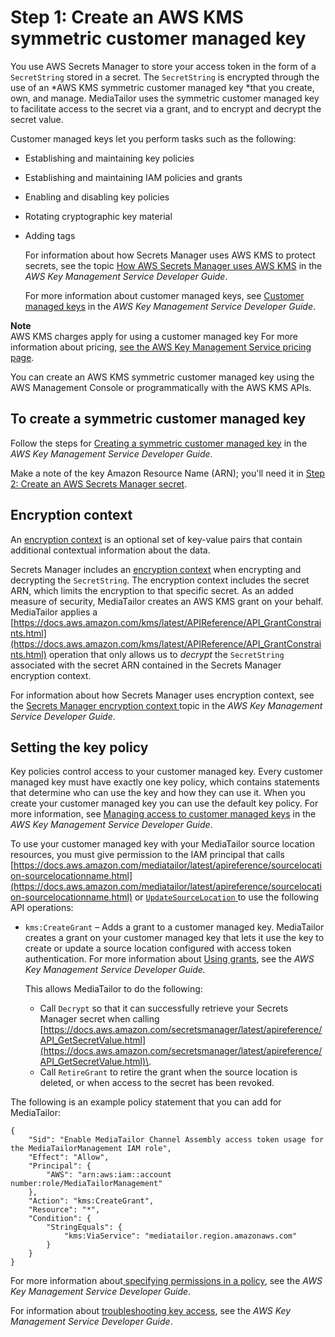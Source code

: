 # Step 1: Create an AWS KMS symmetric customer managed key<a name="channel-assembly-access-configuration-access-token-how-to-create-kms"></a>

You use AWS Secrets Manager to store your access token in the form of a `SecretString` stored in a secret\. The `SecretString` is encrypted through the use of an *AWS KMS symmetric customer managed key *that you create, own, and manage\. MediaTailor uses the symmetric customer managed key to facilitate access to the secret via a grant, and to encrypt and decrypt the secret value\. 

Customer managed keys let you perform tasks such as the following:
+ Establishing and maintaining key policies
+ Establishing and maintaining IAM policies and grants
+ Enabling and disabling key policies
+ Rotating cryptographic key material
+ Adding tags

  For information about how Secrets Manager uses AWS KMS to protect secrets, see the topic [How AWS Secrets Manager uses AWS KMS](https://docs.aws.amazon.com/kms/latest/developerguide/services-secrets-manager.html) in the *AWS Key Management Service Developer Guide*\.

  For more information about customer managed keys, see [Customer managed keys](https://docs.aws.amazon.com/kms/latest/developerguide/concepts.html#customer-cmk) in the *AWS Key Management Service Developer Guide*\.

**Note**  
AWS KMS charges apply for using a customer managed key For more information about pricing, [see the AWS Key Management Service pricing page](https://docs.aws.amazon.com/kms/latest/developerguide/concepts.html#encrypt_context)\.

You can create an AWS KMS symmetric customer managed key using the AWS Management Console or programmatically with the AWS KMS APIs\.

## To create a symmetric customer managed key<a name="channel-assembly-access-configuration-access-token-create-symmetric-key"></a>

Follow the steps for [Creating a symmetric customer managed key](https://docs.aws.amazon.com/kms/latest/developerguide/create-keys.html#create-symmetric-cmk) in the *AWS Key Management Service Developer Guide\.*

Make a note of the key Amazon Resource Name \(ARN\); you'll need it in [Step 2: Create an AWS Secrets Manager secret](channel-assembly-access-configuration-access-token-how-to-create-secret.md)\.

## Encryption context<a name="channel-assembly-access-configuration-access-token-encryption-context"></a>

An [encryption context](https://docs.aws.amazon.com/kms/latest/developerguide/concepts.html#encrypt_context) is an optional set of key\-value pairs that contain additional contextual information about the data\.

Secrets Manager includes an [encryption context](https://docs.aws.amazon.com/kms/latest/developerguide/services-secrets-manager.html#asm-encryption-context) when encrypting and decrypting the `SecretString`\. The encryption context includes the secret ARN, which limits the encryption to that specific secret\. As an added measure of security, MediaTailor creates an AWS KMS grant on your behalf\. MediaTailor applies a [https://docs.aws.amazon.com/kms/latest/APIReference/API_GrantConstraints.html](https://docs.aws.amazon.com/kms/latest/APIReference/API_GrantConstraints.html) operation that only allows us to *decrypt* the `SecretString` associated with the secret ARN contained in the Secrets Manager encryption context\.

For information about how Secrets Manager uses encryption context, see the [Secrets Manager encryption context ](https://docs.aws.amazon.com/kms/latest/developerguide/services-secrets-manager.html#asm-encryption-context)topic in the *AWS Key Management Service Developer Guide*\. 

## Setting the key policy<a name="channel-assembly-access-configuration-access-token-key-policy"></a>

Key policies control access to your customer managed key\. Every customer managed key must have exactly one key policy, which contains statements that determine who can use the key and how they can use it\. When you create your customer managed key you can use the default key policy\. For more information, see [Managing access to customer managed keys](https://docs.aws.amazon.com/kms/latest/developerguide/control-access-overview.html#managing-access) in the *AWS Key Management Service Developer Guide*\.

To use your customer managed key with your MediaTailor source location resources, you must give permission to the IAM principal that calls [https://docs.aws.amazon.com/mediatailor/latest/apireference/sourcelocation-sourcelocationname.html](https://docs.aws.amazon.com/mediatailor/latest/apireference/sourcelocation-sourcelocationname.html) or [`UpdateSourceLocation` ](https://docs.aws.amazon.com/mediatailor/latest/apireference/sourcelocation-sourcelocationname.html)to use the following API operations:
+ `kms:CreateGrant` – Adds a grant to a customer managed key\. MediaTailor creates a grant on your customer managed key that lets it use the key to create or update a source location configured with access token authentication\. For more information about [Using grants](https://docs.aws.amazon.com/kms/latest/developerguide/grants.html), see the *AWS Key Management Service Developer Guide\.*

  This allows MediaTailor to do the following:
  + Call `Decrypt` so that it can successfully retrieve your Secrets Manager secret when calling [https://docs.aws.amazon.com/secretsmanager/latest/apireference/API_GetSecretValue.html](https://docs.aws.amazon.com/secretsmanager/latest/apireference/API_GetSecretValue.html)\.
  + Call `RetireGrant` to retire the grant when the source location is deleted, or when access to the secret has been revoked\.

The following is an example policy statement that you can add for MediaTailor:

```
{
    "Sid": "Enable MediaTailor Channel Assembly access token usage for the MediaTailorManagement IAM role",
    "Effect": "Allow",
    "Principal": {
        "AWS": "arn:aws:iam::account number:role/MediaTailorManagement"
    },
    "Action": "kms:CreateGrant",
    "Resource": "*",
    "Condition": {
        "StringEquals": {
            "kms:ViaService": "mediatailor.region.amazonaws.com"
        }
    }
}
```

For more information about[ specifying permissions in a policy](https://docs.aws.amazon.com/kms/latest/developerguide/grants.html), see the *AWS Key Management Service Developer Guide*\.

For information about [troubleshooting key access](https://docs.aws.amazon.com/kms/latest/developerguide/grants.html), see the *AWS Key Management Service Developer Guide*\.